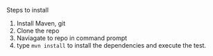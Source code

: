 Steps to install

1. Install Maven, git
2. Clone the repo
3. Naviagate to repo in command prompt
4. type `mvn install` to install the dependencies and execute the test.
